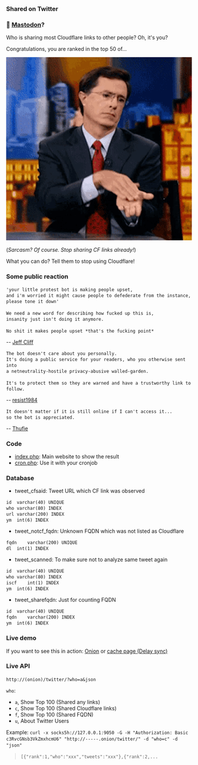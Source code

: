### Shared on Twitter

### 🐘 [Mastodon](../mastodonwch/README.md)?


Who is sharing most Cloudflare links to other people?
Oh, it's you?

Congratulations, you are ranked in the top 50 of...

![](../../image/clapclapclap.gif)

(_Sarcasm? Of course. Stop sharing CF links already!_)

What you can do? Tell them to stop using Cloudflare!


### Some public reaction

```
'your little protest bot is making people upset,
and i'm worried it might cause people to defederate from the instance,
please tone it down'

We need a new word for describing how fucked up this is,
insanity just isn't doing it anymore.

No shit it makes people upset *that's the fucking point*
```
-- [Jeff Cliff](http://qhtn4w2q36dojls2.onion/)


```
The bot doesn't care about you personally.
It's doing a public service for your readers, who you otherwise sent into
a netneutrality-hostile privacy-abusive walled-garden.

It's to protect them so they are warned and have a trustworthy link to follow.
```
-- [resist1984](https://social.privacytools.io/@resist1984)


```
It doesn't matter if it is still online if I can't access it...
so the bot is appreciated.
```
-- [Thufie](https://social.pixie.town/@thufie)


### Code

- [index.php](../mastodonwch/index.php): Main website to show the result
- [cron.php](../mastodonwch/cron.php): Use it with your cronjob


### Database

- tweet_cfsaid: Tweet URL which CF link was observed
```
id	varchar(40) UNIQUE
who	varchar(80) INDEX
url	varchar(200) INDEX
ym	int(6) INDEX
```

- tweet_notcf_fqdn: Unknown FQDN which was not listed as Cloudflare
```
fqdn	varchar(200) UNIQUE
dl	int(1) INDEX
```

- tweet_scanned: To make sure not to analyze same tweet again
```
id	varchar(40) UNIQUE
who	varchar(80) INDEX
iscf	int(1) INDEX
ym	int(6) INDEX
```

- tweet_sharefqdn: Just for counting FQDN
```
id	varchar(40) UNIQUE
fqdn	varchar(200) INDEX
ym	int(6) INDEX
```


### Live demo

If you want to see this in action: [Onion](http://stopcloudflare@avrynpc2q7pknqa3ucf5tvjcwad5nxvxgwnzvl2b6dx6uo4f7nc7zzqd.onion/twitter/) or [cache page  (Delay sync)](../../subfiles/shared_on_twitter.md)



### Live API

`http://(onion)/twitter/?who=a&json`

`who`:
- `a`, Show Top 100 (Shared any links)
- `c`, Show Top 100 (Shared Cloudflare links)
- `f`, Show Top 100 (Shared FQDN)
- `u`, About Twitter Users

Example:
`curl -x socks5h://127.0.0.1:9050 -G -H "Authorization: Basic c3RvcGNsb3VkZmxhcmU6" "http://-----.onion/twitter/" -d "who=c" -d "json"`

> `[{"rank":1,"who":"xxx","tweets":"xxx"},{"rank":2,...`
